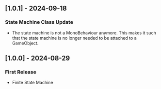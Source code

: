 ## [1.0.1] - 2024-09-18
### State Machine Class Update
- The state machine is not a MonoBehaviour anymore. This makes it such that the state machine is no longer needed to be attached to a GameObject.

## [1.0.0] - 2024-08-29
### First Release
- Finite State Machine